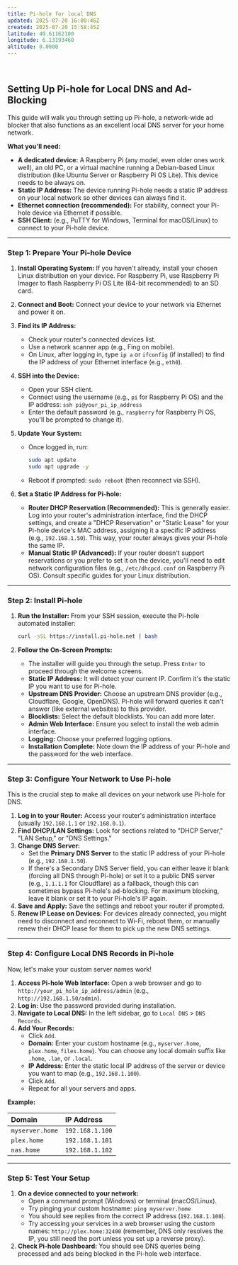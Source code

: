 ```yaml
---
title: Pi-hole for local DNS
updated: 2025-07-20 16:00:46Z
created: 2025-07-20 15:58:45Z
latitude: 49.61162100
longitude: 6.13193460
altitude: 0.0000
---
```


&nbsp;

## Setting Up Pi-hole for Local DNS and Ad-Blocking

This guide will walk you through setting up Pi-hole, a network-wide ad blocker that also functions as an excellent local DNS server for your home network.

**What you'll need:**

- **A dedicated device:** A Raspberry Pi (any model, even older ones work well), an old PC, or a virtual machine running a Debian-based Linux distribution (like Ubuntu Server or Raspberry Pi OS Lite). This device needs to be always on.
- **Static IP Address:** The device running Pi-hole needs a static IP address on your local network so other devices can always find it.
- **Ethernet connection (recommended):** For stability, connect your Pi-hole device via Ethernet if possible.
- **SSH Client:** (e.g., PuTTY for Windows, Terminal for macOS/Linux) to connect to your Pi-hole device.

* * *

### Step 1: Prepare Your Pi-hole Device

1.  **Install Operating System:** If you haven't already, install your chosen Linux distribution on your device. For Raspberry Pi, use Raspberry Pi Imager to flash Raspberry Pi OS Lite (64-bit recommended) to an SD card.
2.  **Connect and Boot:** Connect your device to your network via Ethernet and power it on.
3.  **Find its IP Address:**
    - Check your router's connected devices list.
    - Use a network scanner app (e.g., Fing on mobile).
    - On Linux, after logging in, type `ip a` or `ifconfig` (if installed) to find the IP address of your Ethernet interface (e.g., `eth0`).
4.  **SSH into the Device:**
    - Open your SSH client.
    - Connect using the username (e.g., `pi` for Raspberry Pi OS) and the IP address: `ssh pi@your_pi_ip_address`
    - Enter the default password (e.g., `raspberry` for Raspberry Pi OS, you'll be prompted to change it).
5.  **Update Your System:**
    - Once logged in, run:
        
        ```bash
        sudo apt update
        sudo apt upgrade -y
        ```
        
    - Reboot if prompted: `sudo reboot` (then reconnect via SSH).
        
6.  **Set a Static IP Address for Pi-hole:**
    - **Router DHCP Reservation (Recommended):** This is generally easier. Log into your router's administration interface, find the DHCP settings, and create a "DHCP Reservation" or "Static Lease" for your Pi-hole device's MAC address, assigning it a specific IP address (e.g., `192.168.1.50`). This way, your router always gives your Pi-hole the same IP.
    - **Manual Static IP (Advanced):** If your router doesn't support reservations or you prefer to set it on the device, you'll need to edit network configuration files (e.g., `/etc/dhcpcd.conf` on Raspberry Pi OS). Consult specific guides for your Linux distribution.

* * *

### Step 2: Install Pi-hole

1.  **Run the Installer:** From your SSH session, execute the Pi-hole automated installer:
    
    ```bash
    curl -sSL https://install.pi-hole.net | bash
    ```
    
2.  **Follow the On-Screen Prompts:**
    
    - The installer will guide you through the setup. Press `Enter` to proceed through the welcome screens.
    - **Static IP Address:** It will detect your current IP. Confirm it's the static IP you want to use for Pi-hole.
    - **Upstream DNS Provider:** Choose an upstream DNS provider (e.g., Cloudflare, Google, OpenDNS). Pi-hole will forward queries it can't answer (like external websites) to this provider.
    - **Blocklists:** Select the default blocklists. You can add more later.
    - **Admin Web Interface:** Ensure you select to install the web admin interface.
    - **Logging:** Choose your preferred logging options.
    - **Installation Complete:** Note down the IP address of your Pi-hole and the password for the web interface.

* * *

### Step 3: Configure Your Network to Use Pi-hole

This is the crucial step to make all devices on your network use Pi-hole for DNS.

1.  **Log in to your Router:** Access your router's administration interface (usually `192.168.1.1` or `192.168.0.1`).
2.  **Find DHCP/LAN Settings:** Look for sections related to "DHCP Server," "LAN Setup," or "DNS Settings."
3.  **Change DNS Server:**
    - Set the **Primary DNS Server** to the static IP address of your Pi-hole (e.g., `192.168.1.50`).
    - If there's a Secondary DNS Server field, you can either leave it blank (forcing all DNS through Pi-hole) or set it to a public DNS server (e.g., `1.1.1.1` for Cloudflare) as a fallback, though this can sometimes bypass Pi-hole's ad-blocking. For maximum blocking, leave it blank or set it to your Pi-hole's IP again.
4.  **Save and Apply:** Save the settings and reboot your router if prompted.
5.  **Renew IP Lease on Devices:** For devices already connected, you might need to disconnect and reconnect to Wi-Fi, reboot them, or manually renew their DHCP lease for them to pick up the new DNS settings.

* * *

### Step 4: Configure Local DNS Records in Pi-hole

Now, let's make your custom server names work!

1.  **Access Pi-hole Web Interface:** Open a web browser and go to `http://your_pi_hole_ip_address/admin` (e.g., `http://192.168.1.50/admin`).
2.  **Log in:** Use the password provided during installation.
3.  **Navigate to Local DNS:** In the left sidebar, go to `Local DNS` > `DNS Records`.
4.  **Add Your Records:**
    - Click `Add`.
    - **Domain:** Enter your custom hostname (e.g., `myserver.home`, `plex.home`, `files.home`). You can choose any local domain suffix like `.home`, `.lan`, or `.local`.
    - **IP Address:** Enter the static local IP address of the server or device you want to map (e.g., `192.168.1.100`).
    - Click `Add`.
    - Repeat for all your servers and apps.

**Example:**

| Domain | IP Address |
| :--- | :--- |
| `myserver.home` | `192.168.1.100` |
| `plex.home` | `192.168.1.101` |
| `nas.home` | `192.168.1.102` |

* * *

### Step 5: Test Your Setup

1.  **On a device connected to your network:**
    - Open a command prompt (Windows) or terminal (macOS/Linux).
    - Try pinging your custom hostname: `ping myserver.home`
    - You should see replies from the correct IP address (`192.168.1.100`).
    - Try accessing your services in a web browser using the custom names: `http://plex.home:32400` (remember, DNS only resolves the IP, you still need the port unless you set up a reverse proxy).
2.  **Check Pi-hole Dashboard:** You should see DNS queries being processed and ads being blocked in the Pi-hole web interface.